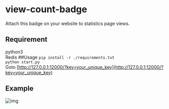 # view-count-badge
Attach this badge on your website to statistics page views.  
## Requirement
python3  
Redis
##Usage
`pip install -r ./requirements.txt`    
`python start.py`    
Goto [http://127.0.0.1:12000/?key=your_unique_key](http://127.0.0.1:12000/?key=your_unique_key)
## Example  
![img](http://badge.roblog.top/?key=my_badge)